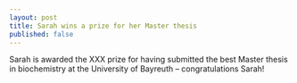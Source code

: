 ```yaml
---
layout: post
title: Sarah wins a prize for her Master thesis
published: false
---
```

Sarah is awarded the XXX prize for having submitted the best Master thesis in
biochemistry at the University of Bayreuth – congratulations Sarah!

